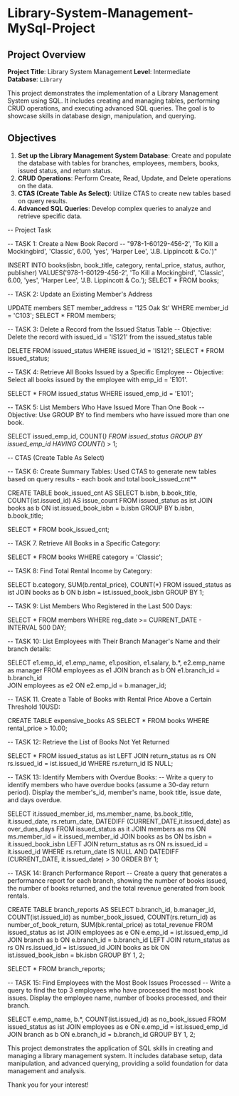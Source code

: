 # Library-System-Management-MySql-Project

## Project Overview

**Project Title**: Library System Management
**Level**: Intermediate  
**Database**: `Library`

This project demonstrates the implementation of a Library Management System using SQL. It includes creating and managing tables, performing CRUD operations, and executing advanced SQL queries. The goal is to showcase skills in database design, manipulation, and querying.


## Objectives

1. **Set up the Library Management System Database**: Create and populate the database with tables for branches, employees, members, books, issued status, and return status.
2. **CRUD Operations**: Perform Create, Read, Update, and Delete operations on the data.
3. **CTAS (Create Table As Select)**: Utilize CTAS to create new tables based on query results.
4. **Advanced SQL Queries**: Develop complex queries to analyze and retrieve specific data.

-- Project Task

-- TASK 1: Create a New Book Record -- "978-1-60129-456-2', 'To Kill a Mockingbird', 'Classic', 6.00, 'yes', 'Harper Lee', 'J.B. Lippincott & Co.')"

INSERT INTO books(isbn, book_title, category, rental_price, status, author, publisher)
VALUES('978-1-60129-456-2', 'To Kill a Mockingbird', 'Classic', 6.00, 'yes', 'Harper Lee', 'J.B. Lippincott & Co.');
SELECT * FROM books;

-- TASK 2: Update an Existing Member's Address

UPDATE members
SET member_address = '125 Oak St'
WHERE member_id = 'C103';
SELECT * FROM members;

-- TASK 3: Delete a Record from the Issued Status Table -- Objective: Delete the record with issued_id = 'IS121' from the issued_status table

DELETE FROM issued_status
WHERE   issued_id =   'IS121';
SELECT * FROM issued_status;

-- TASK 4: Retrieve All Books Issued by a Specific Employee -- Objective: Select all books issued by the employee with emp_id = 'E101'.

SELECT * FROM issued_status
WHERE issued_emp_id = 'E101';

-- TASK 5: List Members Who Have Issued More Than One Book -- Objective: Use GROUP BY to find members who have issued more than one book.

SELECT
    issued_emp_id,
    COUNT(*)
FROM 
    issued_status
GROUP BY 
	issued_emp_id
HAVING COUNT(*) > 1;

-- CTAS (Create Table As Select)

-- TASK 6: Create Summary Tables: Used CTAS to generate new tables based on query results - each book and total book_issued_cnt**

CREATE TABLE book_issued_cnt AS
SELECT b.isbn, b.book_title, COUNT(ist.issued_id) AS issue_count
FROM issued_status as ist
JOIN books as b
ON ist.issued_book_isbn = b.isbn
GROUP BY b.isbn, b.book_title;

SELECT * FROM book_issued_cnt;

-- TASK 7. Retrieve All Books in a Specific Category:

SELECT * FROM books
WHERE category = 'Classic';

-- TASK 8: Find Total Rental Income by Category:

SELECT 
    b.category,
    SUM(b.rental_price),
    COUNT(*)
FROM 
issued_status as ist
JOIN
books as b
ON b.isbn = ist.issued_book_isbn
GROUP BY 1;

-- TASK 9: List Members Who Registered in the Last 500 Days:

SELECT * FROM members
WHERE reg_date >= CURRENT_DATE - INTERVAL 500 DAY;

-- TASK 10: List Employees with Their Branch Manager's Name and their branch details:

SELECT 
    e1.emp_id,
    e1.emp_name,
    e1.position,
    e1.salary,
    b.*,
    e2.emp_name as manager
FROM employees as e1
JOIN 
branch as b
ON e1.branch_id = b.branch_id    
JOIN
employees as e2
ON e2.emp_id = b.manager_id;

-- TASK 11. Create a Table of Books with Rental Price Above a Certain Threshold 10USD:

CREATE TABLE expensive_books AS
SELECT * FROM books
WHERE rental_price > 10.00;

-- TASK 12: Retrieve the List of Books Not Yet Returned

SELECT * FROM issued_status as ist
LEFT JOIN
return_status as rs
ON rs.issued_id = ist.issued_id
WHERE rs.return_id IS NULL;


-- TASK 13: Identify Members with Overdue Books:
-- Write a query to identify members who have overdue books (assume a 30-day return period). Display the member's_id, member's name, book title, issue date, and days overdue.

SELECT 
	it.issued_member_id,
    ms.member_name,
    bs.book_title,
    it.issued_date,
	rs.return_date,
	DATEDIFF (CURRENT_DATE,it.issued_date) as over_dues_days
FROM issued_status as it
JOIN 
members as ms
ON ms.member_id = it.issued_member_id
JOIN
books as bs
ON  bs.isbn = it.issued_book_isbn
LEFT JOIN
return_status as rs
ON rs.issued_id = it.issued_id
WHERE rs.return_date IS NULL
    AND
    DATEDIFF (CURRENT_DATE, it.issued_date) > 30
ORDER BY 1;

-- TASK 14: Branch Performance Report
-- Create a query that generates a performance report for each branch, showing the number of books issued, the number of books returned, and the total revenue generated from book rentals.


CREATE TABLE branch_reports
AS
SELECT 
    b.branch_id,
    b.manager_id,
    COUNT(ist.issued_id) as number_book_issued,
    COUNT(rs.return_id) as number_of_book_return,
    SUM(bk.rental_price) as total_revenue
FROM issued_status as ist
JOIN 
employees as e
ON e.emp_id = ist.issued_emp_id
JOIN
branch as b
ON e.branch_id = b.branch_id
LEFT JOIN
return_status as rs
ON rs.issued_id = ist.issued_id
JOIN 
books as bk
ON ist.issued_book_isbn = bk.isbn
GROUP BY 1, 2;

SELECT * FROM branch_reports;

-- TASK 15: Find Employees with the Most Book Issues Processed
-- Write a query to find the top 3 employees who have processed the most book issues. Display the employee name, number of books processed, and their branch.

SELECT 
    e.emp_name,
    b.*,
    COUNT(ist.issued_id) as no_book_issued
FROM issued_status as ist
JOIN
employees as e
ON e.emp_id = ist.issued_emp_id
JOIN
branch as b
ON e.branch_id = b.branch_id
GROUP BY 1, 2;

This project demonstrates the application of SQL skills in creating and managing a library management system. It includes database setup, data manipulation, and advanced querying, providing a solid foundation for data management and analysis.

Thank you for your interest!
